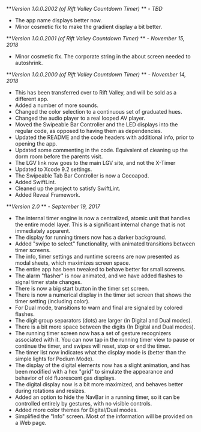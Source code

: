 ***Version 1.0.0.2002 (of Rift Valley Countdown Timer)* ** *- TBD*

- The app name displays better now.
- Minor cosmetic fix to make the gradient display a bit better.

***Version 1.0.0.2001 (of Rift Valley Countdown Timer)* ** *- November 15, 2018*

- Minor cosmetic fix. The corporate string in the about screen needed to autoshrink.

***Version 1.0.0.2000 (of Rift Valley Countdown Timer)* ** *- November 14, 2018*

- This has been transferred over to Rift Valley, and will be sold as a different app.
- Added a number of more sounds.
- Changed the color selection to a continuous set of graduated hues.
- Changed the audio player to a real looped AV player.
- Moved the Swipeable Bar Controller and the LED displays into the regular code, as opposed to having them as dependencies.
- Updated the README and the code headers with additional info, prior to opening the app.
- Updated some commenting in the code. Equivalent of cleaning up the dorm room before the parents visit.
- The LGV link now goes to the main LGV site, and not the X-Timer 
- Updated to Xcode 9.2 settings.
- The Swipeable Tab Bar Controller is now a Cocoapod.
- Added SwiftLint.
- Cleaned up the project to satisfy SwiftLint.
- Added Reveal Framework.

***Version 2.0* ** *- September 19, 2017*

- The internal timer engine is now a centralized, atomic unit that handles the entire model layer. This is a significant internal change that is not immediately apparent.
- The display for running timers now has a darker background.
- Added "swipe to select" functionality, with animated transitions between timer screens.
- The info, timer settings and runtime screens are now presented as modal sheets, which maximizes screen space.
- The entire app has been tweaked to behave better for small screens.
- The alarm "flasher" is now animated, and we have added flashes to signal timer state changes.
- There is now a big start button in the timer set screen.
- There is now a numerical display in the timer set screen that shows the timer setting (including color).
- For Dual mode, transitions to warn and final are signaled by colored flashes.
- The digit group separators (dots) are larger (in Digital and Dual modes).
- There is a bit more space between the digits (In Digital and Dual modes).
- The running timer screen now has a set of gesture recognizers associated with it. You can now tap in the running timer view to pause or continue the timer, and swipes will reset, stop or end the timer.
- The timer list now indicates what the display mode is (better than the simple lights for Podium Mode).
- The display of the digital elements now has a slight animation, and has been modified with a hex "grid" to simulate the appearance and behavior of old fluorescent gas displays.
- The digital display now is a bit more maximized, and behaves better during rotations and resizes.
- Added an option to hide the NavBar in a running timer, so it can be controlled entirely by gestures, with no visible controls.
- Added more color themes for Digital/Dual modes.
- Simplified the "Info" screen. Most of the information will be provided on a Web page.
